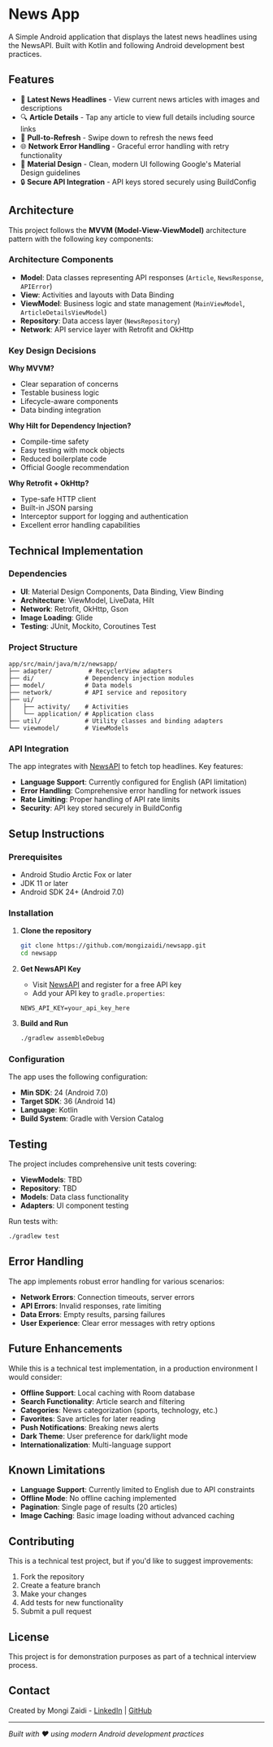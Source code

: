 # News App

A Simple Android application that displays the latest news headlines using the NewsAPI. Built with Kotlin and following Android development best practices.

## Features

- 📰 **Latest News Headlines** - View current news articles with images and descriptions
- 🔍 **Article Details** - Tap any article to view full details including source links
- 🔄 **Pull-to-Refresh** - Swipe down to refresh the news feed
- 🌐 **Network Error Handling** - Graceful error handling with retry functionality
- 📱 **Material Design** - Clean, modern UI following Google's Material Design guidelines
- 🔒 **Secure API Integration** - API keys stored securely using BuildConfig

## Architecture

This project follows the **MVVM (Model-View-ViewModel)** architecture pattern with the following key components:

### Architecture Components

- **Model**: Data classes representing API responses (`Article`, `NewsResponse`, `APIError`)
- **View**: Activities and layouts with Data Binding
- **ViewModel**: Business logic and state management (`MainViewModel`, `ArticleDetailsViewModel`)
- **Repository**: Data access layer (`NewsRepository`)
- **Network**: API service layer with Retrofit and OkHttp

### Key Design Decisions

**Why MVVM?**
- Clear separation of concerns
- Testable business logic
- Lifecycle-aware components
- Data binding integration

**Why Hilt for Dependency Injection?**
- Compile-time safety
- Easy testing with mock objects
- Reduced boilerplate code
- Official Google recommendation

**Why Retrofit + OkHttp?**
- Type-safe HTTP client
- Built-in JSON parsing
- Interceptor support for logging and authentication
- Excellent error handling capabilities

## Technical Implementation

### Dependencies

- **UI**: Material Design Components, Data Binding, View Binding
- **Architecture**: ViewModel, LiveData, Hilt
- **Network**: Retrofit, OkHttp, Gson
- **Image Loading**: Glide
- **Testing**: JUnit, Mockito, Coroutines Test

### Project Structure

```
app/src/main/java/m/z/newsapp/
├── adapter/          # RecyclerView adapters
├── di/              # Dependency injection modules
├── model/           # Data models
├── network/         # API service and repository
├── ui/
│   ├── activity/    # Activities
│   └── application/ # Application class
├── util/            # Utility classes and binding adapters
└── viewmodel/       # ViewModels
```

### API Integration

The app integrates with [NewsAPI](https://newsapi.org/) to fetch top headlines. Key features:

- **Language Support**: Currently configured for English (API limitation)
- **Error Handling**: Comprehensive error handling for network issues
- **Rate Limiting**: Proper handling of API rate limits
- **Security**: API key stored securely in BuildConfig

## Setup Instructions

### Prerequisites

- Android Studio Arctic Fox or later
- JDK 11 or later
- Android SDK 24+ (Android 7.0)

### Installation

1. **Clone the repository**
   ```bash
   git clone https://github.com/mongizaidi/newsapp.git
   cd newsapp
   ```

2. **Get NewsAPI Key**
   - Visit [NewsAPI](https://newsapi.org/) and register for a free API key
   - Add your API key to `gradle.properties`:
   ```properties
   NEWS_API_KEY=your_api_key_here
   ```

3. **Build and Run**
   ```bash
   ./gradlew assembleDebug
   ```

### Configuration

The app uses the following configuration:

- **Min SDK**: 24 (Android 7.0)
- **Target SDK**: 36 (Android 14)
- **Language**: Kotlin
- **Build System**: Gradle with Version Catalog

## Testing

The project includes comprehensive unit tests covering:

- **ViewModels**: TBD
- **Repository**: TBD
- **Models**: Data class functionality
- **Adapters**: UI component testing

Run tests with:
```bash
./gradlew test
```

## Error Handling

The app implements robust error handling for various scenarios:

- **Network Errors**: Connection timeouts, server errors
- **API Errors**: Invalid responses, rate limiting
- **Data Errors**: Empty results, parsing failures
- **User Experience**: Clear error messages with retry options

## Future Enhancements

While this is a technical test implementation, in a production environment I would consider:

- **Offline Support**: Local caching with Room database
- **Search Functionality**: Article search and filtering
- **Categories**: News categorization (sports, technology, etc.)
- **Favorites**: Save articles for later reading
- **Push Notifications**: Breaking news alerts
- **Dark Theme**: User preference for dark/light mode
- **Internationalization**: Multi-language support

## Known Limitations

- **Language Support**: Currently limited to English due to API constraints
- **Offline Mode**: No offline caching implemented
- **Pagination**: Single page of results (20 articles)
- **Image Caching**: Basic image loading without advanced caching

## Contributing

This is a technical test project, but if you'd like to suggest improvements:

1. Fork the repository
2. Create a feature branch
3. Make your changes
4. Add tests for new functionality
5. Submit a pull request

## License

This project is for demonstration purposes as part of a technical interview process.

## Contact

Created by Mongi Zaidi - [LinkedIn](https://linkedin.com/in/mongizaidi) | [GitHub](https://github.com/mongizaidi)

---

*Built with ❤️ using modern Android development practices*
